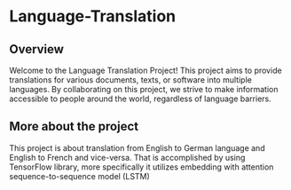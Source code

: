 # Language-Translation

## Overview
Welcome to the Language Translation Project! This project aims to provide translations for various documents, texts, or software into multiple languages. By collaborating on this project, we strive to make information accessible to people around the world, regardless of language barriers.

## More about the project
This project is about translation from English to German language and English to French and vice-versa. That is accomplished by using TensorFlow library, more specifically it utilizes embedding with attention sequence-to-sequence model (LSTM)
